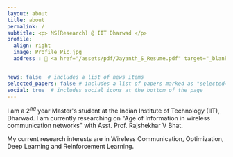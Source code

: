 ```yaml
---
layout: about
title: about
permalink: /
subtitle: <p> MS(Research) @ IIT Dharwad </p>
profile:
  align: right
  image: Profile_Pic.jpg
  address : 📄 <a href="/assets/pdf/Jayanth_S_Resume.pdf" target="_blank">Resume</a>


news: false  # includes a list of news items
selected_papers: false # includes a list of papers marked as "selected={true}"
social: true  # includes social icons at the bottom of the page
---
```


I am a $2^{nd}$ year Master's student at the Indian Institute of Technology (IIT), Dharwad. I am currently researching on "Age of Information in wireless communication networks" with Asst. Prof. Rajshekhar V Bhat.

My current research interests are in Wireless Communication, Optimization, Deep Learning and Reinforcement Learning.
